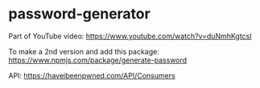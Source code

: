 # password-generator

Part of YouTube video: https://www.youtube.com/watch?v=duNmhKgtcsI

To make a 2nd version and add this package: https://www.npmjs.com/package/generate-password

API: https://haveibeenpwned.com/API/Consumers